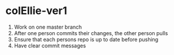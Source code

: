 # colEllie-ver1

1. Work on one master branch
2. After one person commits their changes, the other person pulls
3. Ensure that each persons repo is up to date before pushing
4. Have clear commit messages
